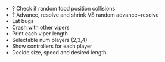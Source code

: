 - ? Check if random food position collisions
- ? Advance, resolve and shrink VS random advance+resolve
- Eat bugs
- Crash with other vipers
- Print each viper length
- Selectable num players (2,3,4)
- Show controllers for each player
- Decide size, speed and desired length
